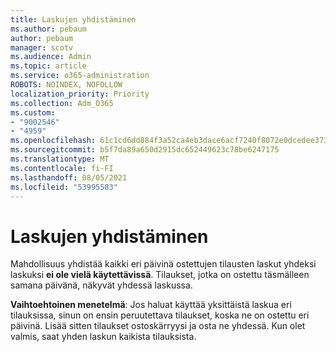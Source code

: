 ```yaml
---
title: Laskujen yhdistäminen
ms.author: pebaum
author: pebaum
manager: scotv
ms.audience: Admin
ms.topic: article
ms.service: o365-administration
ROBOTS: NOINDEX, NOFOLLOW
localization_priority: Priority
ms.collection: Adm_O365
ms.custom:
- "9002546"
- "4959"
ms.openlocfilehash: 61c1cd6dd884f3a52ca4eb3dace6acf7240f8072e0dcedee373097129dbfce57
ms.sourcegitcommit: b5f7da89a650d2915dc652449623c78be6247175
ms.translationtype: MT
ms.contentlocale: fi-FI
ms.lasthandoff: 08/05/2021
ms.locfileid: "53995583"
---
```

# <a name="combine-invoices"></a>Laskujen yhdistäminen

Mahdollisuus yhdistää kaikki eri päivinä ostettujen tilausten laskut yhdeksi laskuksi **ei ole vielä käytettävissä**. Tilaukset, jotka on ostettu täsmälleen samana päivänä, näkyvät yhdessä laskussa.

**Vaihtoehtoinen menetelmä**: Jos haluat käyttää yksittäistä laskua eri tilauksissa, sinun on ensin peruutettava tilaukset, koska ne on ostettu eri päivinä. Lisää sitten tilaukset ostoskärryysi ja osta ne yhdessä. Kun olet valmis, saat yhden laskun kaikista tilauksista.
